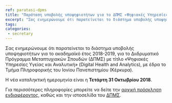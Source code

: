 ```yaml
---
ref: paratasi-dpms
title: "Παράταση υποβολής υποψηφιοτήτων για το ΔΠΜΣ «Ψηφιακές Υπηρεσίες Υγείας και Αναλυτική»"
excerpt: "Σας ενημερώνουμε ότι παρατείνεται το διάστημα υποβολής υποψηφιοτήτων για το ακαδημαϊκό έτος 2018-2019, για το Διιδρυματικό Πρόγραμμα Μεταπτυχιακών Σπουδών (ΔΠΜΣ) με τίτλο «Ψηφιακές Υπηρεσίες Υγείας και Αναλυτική» (Digital Health and Analytics), με έδρα το Τμήμα Πληροφορικής του Ιονίου Πανεπιστημίου (Κέρκυρα)."
tags:
categories:
 - secretary
---
```


Σας ενημερώνουμε ότι παρατείνεται το διάστημα υποβολής υποψηφιοτήτων για το ακαδημαϊκό έτος 2018-2019, για το Διιδρυματικό Πρόγραμμα Μεταπτυχιακών Σπουδών (ΔΠΜΣ) με τίτλο «Ψηφιακές Υπηρεσίες Υγείας και Αναλυτική» (Digital Health and Analytics), με έδρα το Τμήμα Πληροφορικής του Ιονίου Πανεπιστημίου (Κέρκυρα).

Η νέα καταληκτική ημερομηνία είναι η **Τετάρτη 31 Οκτωβρίου 2018**.

Για περισσότερες πληροφορίες μπορείτε να δείτε την [αρχική πρόσκληση ενδιαφέροντος](http://di.ionio.gr/postgraduate-studies/dpms-psifiakes-yp-ygeias-analytikh/), καθώς και την ιστοσελίδα του [ΔΠΜΣ](http://di.ionio.gr/mschealth/).